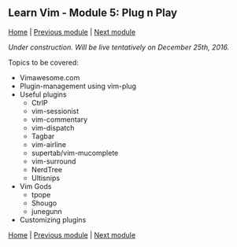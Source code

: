 ## Learn Vim - Module 5: Plug n Play

[Home](https://github.com/manasthakur/learn-vim/)  |  [Previous module](module4.md)  |  [Next module](module6.md)

_Under construction. Will be live tentatively on December 25th, 2016._

Topics to be covered:

* Vimawesome.com
* Plugin-management using vim-plug
* Useful plugins
	- CtrlP
	- vim-sessionist
	- vim-commentary
	- vim-dispatch
	- Tagbar
	- vim-airline
	- supertab/vim-mucomplete
	- vim-surround
	- NerdTree
	- Ultisnips
* Vim Gods
	- tpope
	- Shougo
	- junegunn
* Customizing plugins

[Home](https://github.com/manasthakur/learn-vim/)  |  [Previous module](module4.md)  |  [Next module](module6.md)


